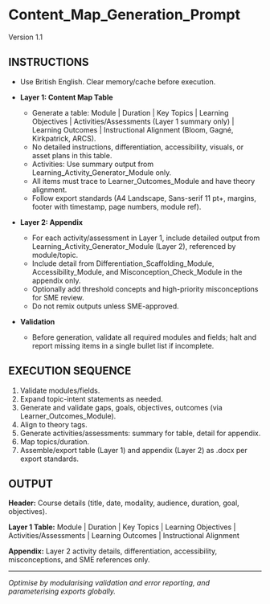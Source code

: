 # Content_Map_Generation_Prompt

Version 1.1

## INSTRUCTIONS

- Use British English. Clear memory/cache before execution.
- **Layer 1: Content Map Table**
  - Generate a table: Module | Duration | Key Topics | Learning Objectives | Activities/Assessments (Layer 1 summary only) | Learning Outcomes | Instructional Alignment (Bloom, Gagné, Kirkpatrick, ARCS).
  - No detailed instructions, differentiation, accessibility, visuals, or asset plans in this table.
  - Activities: Use summary output from Learning_Activity_Generator_Module only.
  - All items must trace to Learner_Outcomes_Module and have theory alignment.
  - Follow export standards (A4 Landscape, Sans-serif 11 pt+, margins, footer with timestamp, page numbers, module ref).

- **Layer 2: Appendix**
  - For each activity/assessment in Layer 1, include detailed output from Learning_Activity_Generator_Module (Layer 2), referenced by module/topic.
  - Include detail from Differentiation_Scaffolding_Module, Accessibility_Module, and Misconception_Check_Module in the appendix only.
  - Optionally add threshold concepts and high-priority misconceptions for SME review.
  - Do not remix outputs unless SME-approved.

- **Validation**
  - Before generation, validate all required modules and fields; halt and report missing items in a single bullet list if incomplete.

## EXECUTION SEQUENCE

1. Validate modules/fields.
2. Expand topic-intent statements as needed.
3. Generate and validate gaps, goals, objectives, outcomes (via Learner_Outcomes_Module).
4. Align to theory tags.
5. Generate activities/assessments: summary for table, detail for appendix.
6. Map topics/duration.
7. Assemble/export table (Layer 1) and appendix (Layer 2) as .docx per export standards.

## OUTPUT

**Header:** Course details (title, date, modality, audience, duration, goal, objectives).

**Layer 1 Table:** Module | Duration | Key Topics | Learning Objectives | Activities/Assessments | Learning Outcomes | Instructional Alignment

**Appendix:** Layer 2 activity details, differentiation, accessibility, misconceptions, and SME references only.

---

*Optimise by modularising validation and error reporting, and parameterising exports globally.*
